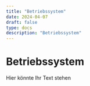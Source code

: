 ```yaml
---
title: "Betriebssystem"
date: 2024-04-07
draft: false
type: docs
description: "Betriebssystem"
---
```


# Betriebssystem

Hier könnte Ihr Text stehen